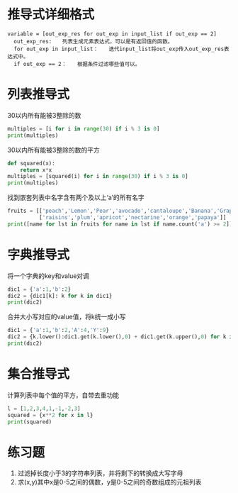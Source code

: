 # 推导式详细格式

```
variable = [out_exp_res for out_exp in input_list if out_exp == 2]
  out_exp_res:　　列表生成元素表达式，可以是有返回值的函数。
  for out_exp in input_list：　　迭代input_list将out_exp传入out_exp_res表达式中。
  if out_exp == 2：　　根据条件过滤哪些值可以。
```

# 列表推导式

30以内所有能被3整除的数

```python
multiples = [i for i in range(30) if i % 3 is 0]
print(multiples)
```

30以内所有能被3整除的数的平方

```python
def squared(x):
    return x*x
multiples = [squared(i) for i in range(30) if i % 3 is 0]
print(multiples)
```

找到嵌套列表中名字含有两个及以上‘a’的所有名字

```python
fruits = [['peach','Lemon','Pear','avocado','cantaloupe','Banana','Grape'],
          ['raisins','plum','apricot','nectarine','orange','papaya']]
print([name for lst in fruits for name in lst if name.count('a') >= 2])
```

# 字典推导式

将一个字典的key和value对调

```python
dic1 = {'a':1,'b':2}
dic2 = {dic1[k]: k for k in dic1}
print(dic2)
```

合并大小写对应的value值，将k统一成小写

```python
dic1 = {'a':1,'b':2,'A':4,'Y':9}
dic2 = {k.lower():dic1.get(k.lower(),0) + dic1.get(k.upper(),0) for k in dic1.keys()}
print(dic2)
```

# 集合推导式

计算列表中每个值的平方，自带去重功能

```python
l = [1,2,3,4,1,-1,-2,3]
squared = {x**2 for x in l}
print(squared)
```

# 练习题

1. 过滤掉长度小于3的字符串列表，并将剩下的转换成大写字母
2. 求(x,y)其中x是0-5之间的偶数，y是0-5之间的奇数组成的元祖列表



